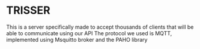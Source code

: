 # TRISSER
This is a server specifically made to accept thousands of clients that will be able to communicate using our API
The protocol we used is MQTT, implemented using Msquitto broker and the PAHO library
